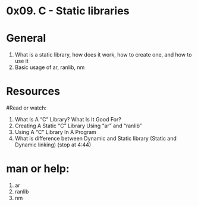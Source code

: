 # 0x09. C - Static libraries


# General


1. What is a static library, how does it work, how to create one, and how to use it
2. Basic usage of ar, ranlib, nm


# Resources


#Read or watch:


1. What Is A “C” Library? What Is It Good For?
2. Creating A Static “C” Library Using “ar” and “ranlib”
3. Using A “C” Library In A Program
4. What is difference between Dynamic and Static library
(Static and Dynamic linking) (stop at 4:44)


# man or help:


1. ar
2. ranlib
3. nm
